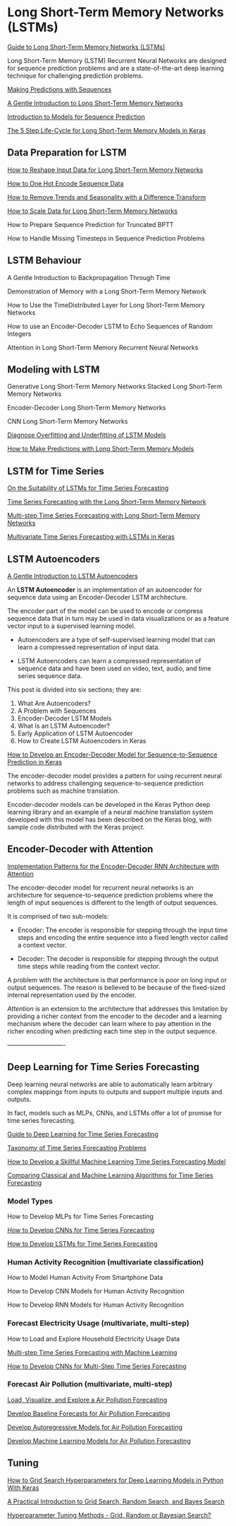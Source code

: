 # Long Short-Term Memory Networks (LSTMs)

[Guide to Long Short-Term Memory Networks (LSTMs)](https://machinelearningmastery.com/start-here/#deeplearning)

Long Short-Term Memory (LSTM) Recurrent Neural Networks are designed for sequence prediction problems and are a state-of-the-art deep learning technique for challenging prediction problems.

[Making Predictions with Sequences](https://machinelearningmastery.com/sequence-prediction/)

[A Gentle Introduction to Long Short-Term Memory Networks](https://machinelearningmastery.com/gentle-introduction-long-short-term-memory-networks-experts/)

[Introduction to Models for Sequence Prediction](https://machinelearningmastery.com/models-sequence-prediction-recurrent-neural-networks/)


[The 5 Step Life-Cycle for Long Short-Term Memory Models in Keras](https://machinelearningmastery.com/5-step-life-cycle-long-short-term-memory-models-keras/)


## Data Preparation for LSTM

[How to Reshape Input Data for Long Short-Term Memory Networks](https://machinelearningmastery.com/reshape-input-data-long-short-term-memory-networks-keras/)

[How to One Hot Encode Sequence Data](https://machinelearningmastery.com/how-to-one-hot-encode-sequence-data-in-python/)

[How to Remove Trends and Seasonality with a Difference Transform](https://machinelearningmastery.com/remove-trends-seasonality-difference-transform-python/)

[How to Scale Data for Long Short-Term Memory Networks](https://machinelearningmastery.com/how-to-scale-data-for-long-short-term-memory-networks-in-python/)

How to Prepare Sequence Prediction for Truncated BPTT

How to Handle Missing Timesteps in Sequence Prediction Problems


## LSTM Behaviour

A Gentle Introduction to Backpropagation Through Time

Demonstration of Memory with a Long Short-Term Memory Network

How to Use the TimeDistributed Layer for Long Short-Term Memory Networks

How to use an Encoder-Decoder LSTM to Echo Sequences of Random Integers

Attention in Long Short-Term Memory Recurrent Neural Networks


## Modeling with LSTM

Generative Long Short-Term Memory Networks
Stacked Long Short-Term Memory Networks

Encoder-Decoder Long Short-Term Memory Networks

CNN Long Short-Term Memory Networks

[Diagnose Overfitting and Underfitting of LSTM Models](https://machinelearningmastery.com/diagnose-overfitting-underfitting-lstm-models/)

[How to Make Predictions with Long Short-Term Memory Models](https://machinelearningmastery.com/make-predictions-long-short-term-memory-models-keras/)


## LSTM for Time Series

[On the Suitability of LSTMs for Time Series Forecasting](https://machinelearningmastery.com/suitability-long-short-term-memory-networks-time-series-forecasting/)

[Time Series Forecasting with the Long Short-Term Memory Network](https://machinelearningmastery.com/time-series-forecasting-long-short-term-memory-network-python/)

[Multi-step Time Series Forecasting with Long Short-Term Memory Networks](https://machinelearningmastery.com/multi-step-time-series-forecasting-long-short-term-memory-networks-python/)

[Multivariate Time Series Forecasting with LSTMs in Keras](https://machinelearningmastery.com/multivariate-time-series-forecasting-lstms-keras/)


## LSTM Autoencoders

[A Gentle Introduction to LSTM Autoencoders](https://machinelearningmastery.com/lstm-autoencoders/)

An **LSTM Autoencoder** is an implementation of an autoencoder for sequence data using an Encoder-Decoder LSTM architecture.

The encoder part of the model can be used to encode or compress sequence data that in turn may be used in data visualizations or as a feature vector input to a supervised learning model.

- Autoencoders are a type of self-supervised learning model that can learn a compressed representation of input data.

- LSTM Autoencoders can learn a compressed representation of sequence data and have been used on video, text, audio, and time series sequence data.

This post is divided into six sections; they are:

1. What Are Autoencoders?
2. A Problem with Sequences
3. Encoder-Decoder LSTM Models
4. What Is an LSTM Autoencoder?
5. Early Application of LSTM Autoencoder
6. How to Create LSTM Autoencoders in Keras


[How to Develop an Encoder-Decoder Model for Sequence-to-Sequence Prediction in Keras](https://machinelearningmastery.com/develop-encoder-decoder-model-sequence-sequence-prediction-keras/)

The encoder-decoder model provides a pattern for using recurrent neural networks to address challenging sequence-to-sequence prediction problems such as machine translation.

Encoder-decoder models can be developed in the Keras Python deep learning library and an example of a neural machine translation system developed with this model has been described on the Keras blog, with sample code distributed with the Keras project.


## Encoder-Decoder with Attention

[Implementation Patterns for the Encoder-Decoder RNN Architecture with Attention](https://machinelearningmastery.com/implementation-patterns-encoder-decoder-rnn-architecture-attention/)

The encoder-decoder model for recurrent neural networks is an architecture for sequence-to-sequence prediction problems where the length of input sequences is different to the length of output sequences.

It is comprised of two sub-models:

- Encoder: The encoder is responsible for stepping through the input time steps and encoding the entire sequence into a fixed length vector called a context vector.

- Decoder: The decoder is responsible for stepping through the output time steps while reading from the context vector.

A problem with the architecture is that performance is poor on long input or output sequences. The reason is believed to be because of the fixed-sized internal representation used by the encoder.

_Attention_ is an extension to the architecture that addresses this limitation by providing a richer context from the encoder to the decoder and a learning mechanism where the decoder can learn where to pay attention in the richer encoding when predicting each time step in the output sequence.


—————————-


## Deep Learning for Time Series Forecasting

Deep learning neural networks are able to automatically learn arbitrary complex mappings from inputs to outputs and support multiple inputs and outputs.

In fact, models such as MLPs, CNNs, and LSTMs offer a lot of promise for time series forecasting.

[Guide to Deep Learning for Time Series Forecasting](https://machinelearningmastery.com/start-here/#deep_learning_time_series)

[Taxonomy of Time Series Forecasting Problems](https://machinelearningmastery.com/taxonomy-of-time-series-forecasting-problems/)

[How to Develop a Skillful Machine Learning Time Series Forecasting Model](https://machinelearningmastery.com/how-to-develop-a-skilful-time-series-forecasting-model/)

[Comparing Classical and Machine Learning Algorithms for Time Series Forecasting](https://machinelearningmastery.com/findings-comparing-classical-and-machine-learning-methods-for-time-series-forecasting/)




### Model Types

How to Develop MLPs for Time Series Forecasting

[How to Develop CNNs for Time Series Forecasting](https://machinelearningmastery.com/how-to-develop-convolutional-neural-network-models-for-time-series-forecasting/)

[How to Develop LSTMs for Time Series Forecasting](https://machinelearningmastery.com/how-to-develop-lstm-models-for-time-series-forecasting/)


### Human Activity Recognition (multivariate classification)

How to Model Human Activity From Smartphone Data

How to Develop CNN Models for Human Activity Recognition

How to Develop RNN Models for Human Activity Recognition


### Forecast Electricity Usage (multivariate, multi-step)

How to Load and Explore Household Electricity Usage Data

[Multi-step Time Series Forecasting with Machine Learning](https://machinelearningmastery.com/multi-step-time-series-forecasting-with-machine-learning-models-for-household-electricity-consumption/)

[How to Develop CNNs for Multi-Step Time Series Forecasting](https://machinelearningmastery.com/how-to-develop-convolutional-neural-networks-for-multi-step-time-series-forecasting/)


### Forecast Air Pollution (multivariate, multi-step)

[Load, Visualize, and Explore a Air Pollution Forecasting](https://machinelearningmastery.com/how-to-load-visualize-and-explore-a-complex-multivariate-multistep-time-series-forecasting-dataset/)

[Develop Baseline Forecasts for Air Pollution Forecasting](https://machinelearningmastery.com/how-to-develop-baseline-forecasts-for-multi-site-multivariate-air-pollution-time-series-forecasting/)

[Develop Autoregressive Models for Air Pollution Forecasting](https://machinelearningmastery.com/how-to-develop-autoregressive-forecasting-models-for-multi-step-air-pollution-time-series-forecasting/)

[Develop Machine Learning Models for Air Pollution Forecasting](https://machinelearningmastery.com/how#to-develop-machine-learning-models-for-multivariate-multi-step-air-pollution-time-series-forecasting/)



## Tuning

[How to Grid Search Hyperparameters for Deep Learning Models in Python With Keras](https://machinelearningmastery.com/grid-search-hyperparameters-deep-learning-models-python-keras/)

[A Practical Introduction to Grid Search, Random Search, and Bayes Search](https://towardsdatascience.com/a-practical-introduction-to-grid-search-random-search-and-bayes-search-d5580b1d941d?gi=c4f3f0ee4378)

[Hyperparameter Tuning Methods - Grid, Random or Bayesian Search?](https://towardsdatascience.com/bayesian-optimization-for-hyperparameter-tuning-how-and-why-655b0ee0b399?gi=68cca7c0df4b)

